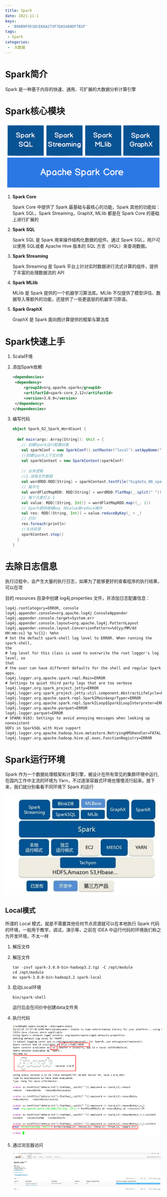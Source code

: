 ```yaml
---
title: Spark
date: 2021-11-1
keys:
 - 'B96B9F951DCE66A273F7DA5408DF7B1F'
tags:
 - Spark
categories:
 -  大数据
---
```




# Spark简介

Spark 是一种基于内存的快速、通用、可扩展的大数据分析计算引擎

# Spark核心模块

![](./images/1.png)

1. **Spark Core**

   Spark Core 中提供了 Spark 最基础与最核心的功能，Spark 其他的功能如：Spark SQL，Spark Streaming，GraphX, MLlib 都是在 Spark Core 的基础上进行扩展的

2. **Spark SQL**

   Spark SQL 是 Spark 用来操作结构化数据的组件。通过 Spark SQL，用户可以使用 SQL或者 Apache Hive 版本的 SQL 方言（HQL）来查询数据。

3. **Spark Streaming**

   Spark Streaming 是 Spark 平台上针对实时数据进行流式计算的组件，提供了丰富的处理数据流的 API

4. **Spark MLlib**

   MLlib 是 Spark 提供的一个机器学习算法库。MLlib 不仅提供了模型评估、数据导入等额外的功能，还提供了一些更底层的机器学习原语。

5. **Spark GraphX**

   GraphX 是 Spark 面向图计算提供的框架与算法库

# Spark快速上手

1. Scala环境

2. 添加Spark依赖

   ```xml
   <dependencies>
    <dependency>
    	<groupId>org.apache.spark</groupId>
    	<artifactId>spark-core_2.12</artifactId>
    	<version>3.0.0</version>
    </dependency>
   </dependencies>
   ```

3. 编写代码

   ```scala
   object Spark_02_Spark_WordCount {
   
     def main(args: Array[String]): Unit = {
       // 创建Spark运行配置对象
       val sparkConf = new SparkConf().setMaster("local").setAppName("wordcount")
       //创建Spark上下文对象
       val sparkContext = new SparkContext(sparkConf)
   
       // 业务逻辑
       //1.读取文件数据
       val wordRDD:RDD[String] = sparkContext.textFile("bigdata_08_spark/datas")
       // 扁平化
       val wordFlatMapRDD: RDD[String] = wordRDD.flatMap(_.split(" "))
       // 每个元素打上 1
       val value: RDD[(String, Int)] = wordFlatMapRDD.map((_, 1))
       // Spark提供根据key 将value做reduce操作
       val res: RDD[(String, Int)] = value.reduceByKey(_ + _)
       // 打印
       res.foreach(println)
       //关闭资源
       sparkContext.stop()
     }
   }
   ```

   

# 去除日志信息

执行过程中，会产生大量的执行日志，如果为了能够更好的查看程序的执行结果，可以在项

目的 resources 目录中创建 log4j.properties 文件，并添加日志配置信息：

```properties
log4j.rootCategory=ERROR, console
log4j.appender.console=org.apache.log4j.ConsoleAppender
log4j.appender.console.target=System.err
log4j.appender.console.layout=org.apache.log4j.PatternLayout
log4j.appender.console.layout.ConversionPattern=%d{yy/MM/dd 
HH:mm:ss} %p %c{1}: %m%n
# Set the default spark-shell log level to ERROR. When running the spark-shell, 
the
# log level for this class is used to overwrite the root logger's log level, so 
that
# the user can have different defaults for the shell and regular Spark apps.
log4j.logger.org.apache.spark.repl.Main=ERROR
# Settings to quiet third party logs that are too verbose
log4j.logger.org.spark_project.jetty=ERROR
log4j.logger.org.spark_project.jetty.util.component.AbstractLifeCycle=ERROR
log4j.logger.org.apache.spark.repl.SparkIMain$exprTyper=ERROR
log4j.logger.org.apache.spark.repl.SparkILoop$SparkILoopInterpreter=ERROR
log4j.logger.org.apache.parquet=ERROR
log4j.logger.parquet=ERROR
# SPARK-9183: Settings to avoid annoying messages when looking up nonexistent 
UDFs in SparkSQL with Hive support
log4j.logger.org.apache.hadoop.hive.metastore.RetryingHMSHandler=FATAL
log4j.logger.org.apache.hadoop.hive.ql.exec.FunctionRegistry=ERROR
```

# Spark运行环境

Spark 作为一个数据处理框架和计算引擎，被设计在所有常见的集群环境中运行, 在国内工作中主流的环境为 Yarn，不过逐渐容器式环境也慢慢流行起来。接下来，我们就分别看看不同环境下 Spark 的运行

![](./images/2.png)

## Local模式

所谓的 Local 模式，就是不需要其他任何节点资源就可以在本地执行 Spark 代码的环境，一般用于教学，调试，演示等，之前在 IDEA 中运行代码的环境我们称之为开发环境，不太一样

1. 解压文件

2. 解压文件

   ```shell
   tar -zxvf spark-3.0.0-bin-hadoop3.2.tgz -C /opt/module
   cd /opt/module 
   mv spark-3.0.0-bin-hadoop3.2 spark-local
   ```

3. 启动Local环境

   ```shell
   bin/spark-shell
   ```

   运行后会在问价中创建data文件夹

4. 执行代码

   ![](./images/3.png)

5. 通过浏览器访问

   ![](./images/4.png)